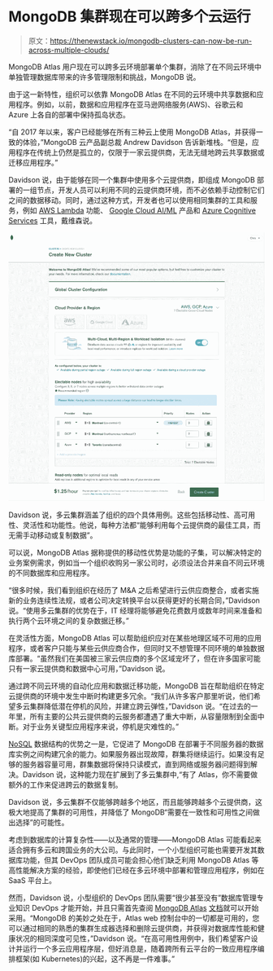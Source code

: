 # MongoDB 集群现在可以跨多个云运行

> 原文：<https://thenewstack.io/mongodb-clusters-can-now-be-run-across-multiple-clouds/>

MongoDB Atlas 用户现在可以跨多云环境部署单个集群，消除了在不同云环境中单独管理数据库带来的许多管理限制和挑战，MongoDB 说。

由于这一新特性，组织可以依靠 MongoDB Atlas 在不同的云环境中共享数据和应用程序。例如，以前，数据和应用程序在亚马逊网络服务(AWS)、谷歌云和 Azure 上各自的部署中保持孤岛状态。

“自 2017 年以来，客户已经能够在所有三种云上使用 MongoDB Atlas，并获得一致的体验，”MongoDB 云产品副总裁 Andrew Davidson 告诉新堆栈。“但是，应用程序在传统上仍然是孤立的，仅限于一家云提供商，无法无缝地跨云共享数据或迁移应用程序。”

Davidson 说，由于能够在同一个集群中使用多个云提供商，即组成 MongoDB 部署的一组节点，开发人员可以利用不同的云提供商环境，而不必依赖手动控制它们之间的数据移动。同时，通过这种方式，开发者也可以使用相同集群的工具和服务，例如 [AWS Lambda](https://aws.amazon.com/lambda/) 功能、 [Google Cloud AI/ML](https://cloud.google.com/products/ai) 产品和 [Azure Cognitive Services](https://azure.microsoft.com/en-us/services/cognitive-services/) 工具，戴维森说。

![](img/fa560e6e91082a08801961b0ab13d188.png)

Davidson 说，多云集群涵盖了组织的四个具体用例。这些包括移动性、高可用性、灵活性和功能性。他说，每种方法都“能够利用每个云提供商的最佳工具，而无需手动移动或复制数据”。

可以说，MongoDB Atlas 据称提供的移动性优势是功能的子集，可以解决特定的业务案例需求，例如当一个组织收购另一家公司时，必须设法合并来自不同云环境的不同数据库和应用程序。

“很多时候，我们看到组织在经历了 M&A 之后希望进行云供应商整合，或者实施新的业务连续性法规，或者公司决定转换平台以获得更好的长期合同，”Davidson 说。“使用多云集群的优势在于，IT 经理将能够避免花费数月或数年时间来准备和执行两个云环境之间的复杂数据迁移。”

在灵活性方面，MongoDB Atlas 可以帮助组织应对在某些地理区域不可用的应用程序，或者客户只能与某些云供应商合作，但同时又不想管理不同环境的单独数据库部署。“虽然我们在美国被三家云供应商的多个区域宠坏了，但在许多国家可能只有一家云提供商和数据中心可用，”Davidson 说。

通过跨不同云环境的自动化应用和数据迁移功能，MongoDB 旨在帮助组织在特定云提供商的环境中发生中断时构建更多冗余。“我们从许多客户那里听说，他们希望多云集群降低潜在停机的风险，并建立跨云弹性，”Davidson 说。“在过去的一年里，所有主要的公共云提供商的云服务都遭遇了重大中断，从容量限制到全面中断。对于业务关键型应用程序来说，停机是灾难性的。”

[NoSQL](https://en.wikipedia.org/wiki/NoSQL) 数据结构的优势之一是，它促进了 MongoDB 在部署于不同服务器的数据库实例之间构建冗余的能力。如果服务器出现故障，群集将继续运行。如果没有足够的服务器容量可用，群集数据将保持只读模式，直到网络或服务器问题得到解决。Davidson 说，这种能力现在扩展到了多云集群中,“有了 Atlas，你不需要做额外的工作来促进跨云的数据复制。

Davidson 说，多云集群不仅能够跨越多个地区，而且能够跨越多个云提供商，这极大地提高了集群的可用性，并降低了 MongoDB“需要在一致性和可用性之间做出选择”的可能性。

考虑到数据库的计算复杂性——以及通常的管理——MongoDB Atlas 可能看起来适合拥有多云和跨国业务的大公司。与此同时，一个小型组织可能也需要开发其数据库功能，但其 DevOps 团队成员可能会担心他们缺乏利用 MongoDB Atlas 等高性能解决方案的经验，即使他们已经在多云环境中部署和管理应用程序，例如在 SaaS 平台上。

然而，Davidson 说，小型组织的 DevOps 团队需要“很少甚至没有”数据库管理专业知识 DevOps 才能开始，并且只需首先查阅 [MongoDB Atlas](https://www.mongodb.com/cloud/atlas) [文档](https://docs.atlas.mongodb.com/getting-started/)就可以开始采用。“MongoDB 的美妙之处在于，Atlas web 控制台中的一切都是可用的，您可以通过相同的熟悉的集群生成器选择和删除云提供商，并获得对数据库性能和健康状况的相同深度可见性，”Davidson 说。“在高可用性用例中，我们希望客户设计并运行一个多云应用程序层，但好消息是，随着跨所有云平台的一致应用程序编排框架(如 Kubernetes)的兴起，这不再是一件难事。”

<svg xmlns:xlink="http://www.w3.org/1999/xlink" viewBox="0 0 68 31" version="1.1"><title>Group</title> <desc>Created with Sketch.</desc></svg>